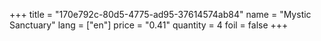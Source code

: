 +++
title = "170e792c-80d5-4775-ad95-37614574ab84"
name = "Mystic Sanctuary"
lang = ["en"]
price = "0.41"
quantity = 4
foil = false
+++
